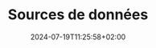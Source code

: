 ---
weight: 120
title: "Sources de données"
description: ""
icon: "source"
date: "2024-07-19T11:25:58+02:00"
lastmod: "2024-07-19T11:25:58+02:00"
draft: false
toc: true
---